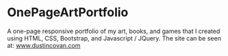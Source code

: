 # OnePageArtPortfolio
A one-page responsive portfolio of my art, books, and games that I created using HTML, CSS, Bootstrap, and Javascript / JQuery. 
The site can be seen at: www.dustincovan.com
